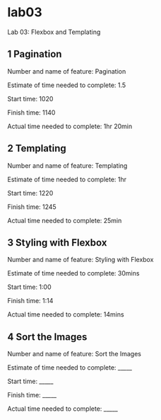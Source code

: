 # lab03
Lab 03: Flexbox and Templating



## 1 Pagination
Number and name of feature: Pagination

Estimate of time needed to complete: 1.5

Start time: 1020

Finish time: 1140

Actual time needed to complete: 1hr 20min

## 2 Templating
Number and name of feature: Templating

Estimate of time needed to complete: 1hr

Start time: 1220

Finish time: 1245

Actual time needed to complete: 25min

## 3 Styling with Flexbox
Number and name of feature: Styling with Flexbox

Estimate of time needed to complete: 30mins

Start time: 1:00

Finish time: 1:14

Actual time needed to complete: 14mins

## 4 Sort the Images
Number and name of feature: Sort the Images

Estimate of time needed to complete: _____

Start time: _____

Finish time: _____

Actual time needed to complete: _____